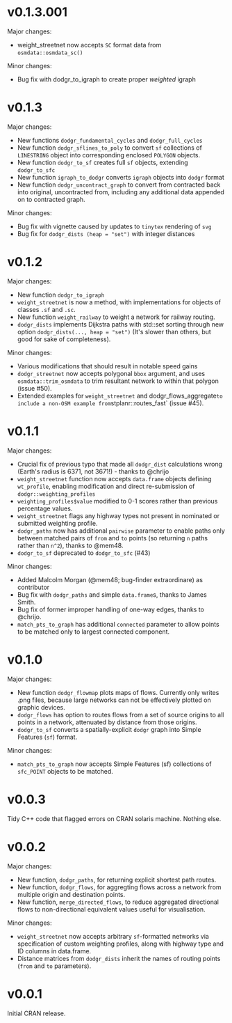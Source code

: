 # v0.1.3.001
Major changes:
- weight_streetnet now accepts `SC` format data from `osmdata::osmdata_sc()`

Minor changes:
- Bug fix with dodgr_to_igraph to create proper *weighted* igraph

# v0.1.3
Major changes:
- New functions `dodgr_fundamental_cycles` and `dodgr_full_cycles`
- New function `dodgr_sflines_to_poly` to convert `sf` collections of
  `LINESTRING` object into corresponding enclosed `POLYGON` objects.
- New function `dodgr_to_sf` creates full `sf` objects, extending `dodgr_to_sfc`
- New function `igraph_to_dodgr` converts `igraph` objects into `dodgr` format
- New function `dodgr_uncontract_graph` to convert from contracted back into
  original, uncontracted from, including any additional data appended on to
  contracted graph.

Minor changes:
- Bug fix with vignette caused by updates to `tinytex` rendering of `svg`
- Bug fix for `dodgr_dists (heap = "set")` with integer distances


# v0.1.2
Major changes:
- New function `dodgr_to_igraph`
- `weight_streetnet` is now a method, with implementations for objects of
  classes `.sf` and `.sc`.
- New function `weight_railway` to weight a network for railway routing.
- `dodgr_dists` implements Dijkstra paths with std::set sorting through new
  option `dodgr_dists(..., heap = "set")` (It's slower than others, but good for
  sake of completeness).

Minor changes:
- Various modifications that should result in notable speed gains
- `dodgr_streetnet` now accepts polygonal `bbox` argument, and uses
  `osmdata::trim_osmdata` to trim resultant network to within that polygon
  (issue #50).
- Extended examples for `weight_streetnet` and dodgr_flows_aggregate` to include
  a non-OSM example from `stplanr::routes_fast` (issue #45).


# v0.1.1

Major changes:
- Crucial fix of previous typo that made all `dodgr_dist` calculations wrong
  (Earth's radius is 6371, not 3671!) - thanks to @chrijo
- `weight_streetnet` function now accepts `data.frame` objects defining
  `wt_profile`, enabling modification and direct re-submission of
  `dodgr::weighting_profiles`
- `weighting_profiles$value` modified to 0-1 scores rather than previous
  percentage values.
- `weight_streetnet` flags any highway types not present in nominated or
  submitted weighting profile.
- `dodgr_paths` now has additional `pairwise` parameter to enable paths only
  between matched pairs of `from` and `to` points (so returning `n` paths rather
  than `n^2`), thanks to @mem48.
- `dodgr_to_sf` deprecated to `dodgr_to_sfc` (#43)

Minor changes:
- Added Malcolm Morgan (@mem48; bug-finder extraordinare) as contributor 
- Bug fix with `dodgr_paths` and simple `data.frame`s, thanks to James Smith.
- Bug fix of former improper handling of one-way edges, thanks to @chrijo.
- `match_pts_to_graph` has additional `connected` parameter to allow points to
  be matched only to largest connected component.

# v0.1.0

Major changes:
- New function `dodgr_flowmap` plots maps of flows. Currently only writes .png
  files, because large networks can not be effectively plotted on graphic
  devices.
- `dodgr_flows` has option to routes flows from a set of source origins to all
  points in a network, attenuated by distance from those origins.
- `dodgr_to_sf` converts a spatially-explicit `dodgr` graph into Simple Features
  (`sf`) format.

Minor changes:
- `match_pts_to_graph` now accepts Simple Features (sf) collections of
  `sfc_POINT` objects to be matched.

# v0.0.3

Tidy C++ code that flagged errors on CRAN solaris machine. Nothing else.

# v0.0.2

Major changes:
- New function, `dodgr_paths`, for returning explicit shortest path routes.
- New function, `dodgr_flows`, for aggregting flows across a network from
  multiple origin and destination points.
- New function, `merge_directed_flows`, to reduce aggregated directional flows
  to non-directional equivalent values useful for visualisation.

Minor changes:
- `weight_streetnet` now accepts arbitrary `sf`-formatted networks via
  specification of custom weighting profiles, along with highway type and ID
  columns in data.frame.
- Distance matrices from `dodgr_dists` inherit the names of routing points
  (`from` and `to` parameters).

# v0.0.1

Initial CRAN release.
